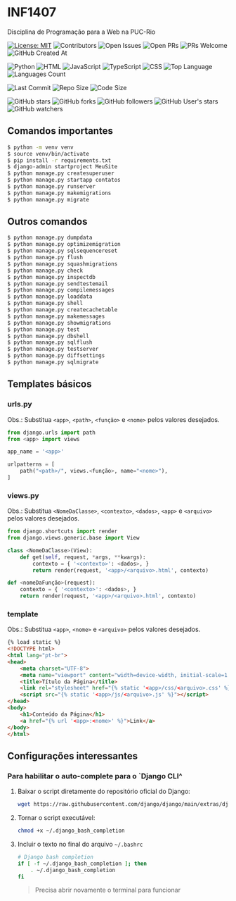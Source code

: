 # INF1407
Disciplina de Programação para a Web na PUC-Rio

[![License: MIT](https://img.shields.io/badge/license-MIT-green.svg)](https://opensource.org/licenses/MIT)
![Contributors](https://img.shields.io/github/contributors/AlexandreMeslin/INF1304)
![Open Issues](https://img.shields.io/github/issues/AlexandreMeslin/INF1304)
![Open PRs](https://img.shields.io/github/issues-pr/AlexandreMeslin/INF1304)
![PRs Welcome](https://img.shields.io/badge/PRs-welcome-brightgreen.svg)
![GitHub Created At](https://img.shields.io/github/created-at/AlexandreMeslin/INF1407)

![Python](https://img.shields.io/badge/language-Python-yellow.svg)
![HTML](https://img.shields.io/badge/language-HTML-brown.svg)
![JavaScript](https://img.shields.io/badge/language-JavaScript-green.svg)
![TypeScript](https://img.shields.io/badge/language-TypeScript-darkgreen.svg)
![CSS](https://img.shields.io/badge/language-css-blue.svg)
![Top Language](https://img.shields.io/github/languages/top/AlexandreMeslin/INF1407)
![Languages Count](https://img.shields.io/github/languages/count/AlexandreMeslin/INF1407)

![Last Commit](https://img.shields.io/github/last-commit/AlexandreMeslin/INF1407)
![Repo Size](https://img.shields.io/github/repo-size/AlexandreMeslin/INF1407)
![Code Size](https://img.shields.io/github/languages/code-size/AlexandreMeslin/INF1407)

![GitHub stars](https://img.shields.io/github/stars/AlexandreMeslin/INF1407?style=social)
![GitHub forks](https://img.shields.io/github/forks/AlexandreMeslin/INF1407?style=social)
![GitHub followers](https://img.shields.io/github/followers/AlexandreMeslin)
![GitHub User's stars](https://img.shields.io/github/stars/AlexandreMeslin)
![GitHub watchers](https://img.shields.io/github/watchers/AlexandreMeslin/INF1407)

## Comandos importantes

```bash
$ python -m venv venv
$ source venv/bin/activate
$ pip install -r requirements.txt
$ django-admin startproject MeuSite
$ python manage.py createsuperuser
$ python manage.py startapp contatos
$ python manage.py runserver
$ python manage.py makemigrations
$ python manage.py migrate
```

## Outros comandos
```bash
$ python manage.py dumpdata        
$ python manage.py optimizemigration  
$ python manage.py sqlsequencereset
$ python manage.py flush           
$ python manage.py squashmigrations
$ python manage.py check             
$ python manage.py inspectdb       
$ python manage.py sendtestemail      
$ python manage.py compilemessages   
$ python manage.py loaddata        
$ python manage.py shell              
$ python manage.py createcachetable  
$ python manage.py makemessages    
$ python manage.py showmigrations     
$ python manage.py test
$ python manage.py dbshell           
$ python manage.py sqlflush           
$ python manage.py testserver
$ python manage.py diffsettings      
$ python manage.py sqlmigrate
```

## Templates básicos

### urls.py
Obs.: Substitua `<app>`, `<path>`, `<função>` e `<nome>` pelos valores desejados.
```python
from django.urls import path
from <app> import views

app_name = '<app>'

urlpatterns = [
    path("<path>/", views.<função>, name="<nome>"),
] 
```

### views.py
Obs.: Substitua `<NomeDaClasse>`, `<contexto>`, `<dados>`, `<app>` e `<arquivo>` pelos valores desejados.
```python
from django.shortcuts import render
from django.views.generic.base import View

class <NomeDaClasse>(View):
    def get(self, request, *args, **kwargs):
        contexto = { '<contexto>': <dados>, }
        return render(request, '<app>/<arquivo>.html', contexto)

def <nomeDaFunção>(request):
    contexto = { '<contexto>': <dados>, }
    return render(request, '<app>/<arquivo>.html', contexto)
```

### template
Obs.: Substitua `<app>`, `<nome>` e `<arquivo>` pelos valores desejados.
```html
{% load static %}
<!DOCTYPE html>
<html lang="pt-br">
<head>
    <meta charset="UTF-8">
    <meta name="viewport" content="width=device-width, initial-scale=1.0">
    <title>Título da Página</title>
    <link rel="stylesheet" href="{% static '<app>/css/<arquivo>.css' %}">
    <script src="{% static '<app>/js/<arquivo>.js' %}"></script>
</head>
<body> 
    <h1>Conteúdo da Página</h1>
    <a href="{% url '<app>:<nome>' %}">Link</a>
</body>
</html>
``` 

## Configurações interessantes

### Para habilitar o auto-complete para o `Django CLI^

1. Baixar o script diretamente do repositório oficial do Django:
    ```bash
    wget https://raw.githubusercontent.com/django/django/main/extras/django_bash_completion -O ~/.django_bash_completion
    ```

1. Tornar o script executável:
    ```bash
    chmod +x ~/.django_bash_completion
    ```

1. Incluir o texto no final do arquivo `~/.bashrc`
    ```bash
    # Django bash completion
    if [ -f ~/.django_bash_completion ]; then
        . ~/.django_bash_completion
    fi
    ```
    > Precisa abrir novamente o terminal para funcionar
